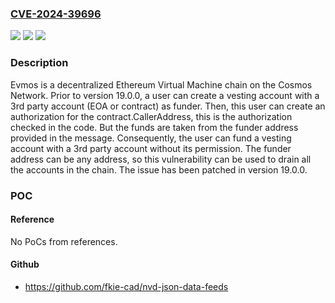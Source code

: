 ### [CVE-2024-39696](https://cve.mitre.org/cgi-bin/cvename.cgi?name=CVE-2024-39696)
![](https://img.shields.io/static/v1?label=Product&message=evmos&color=blue)
![](https://img.shields.io/static/v1?label=Version&message=%3D%20%3C%2019.0.0%20&color=brighgreen)
![](https://img.shields.io/static/v1?label=Vulnerability&message=CWE-863%3A%20Incorrect%20Authorization&color=brighgreen)

### Description

Evmos is a decentralized Ethereum Virtual Machine chain on the Cosmos Network. Prior to version 19.0.0, a user can create a vesting account with a 3rd party account (EOA or contract) as funder. Then, this user can create an authorization for the contract.CallerAddress, this is the authorization checked in the code. But the funds are taken from the funder address provided in the message. Consequently, the user can fund a vesting account with a 3rd party account without its permission. The funder address can be any address, so this vulnerability can be used to drain all the accounts in the chain. The issue has been patched in version 19.0.0.

### POC

#### Reference
No PoCs from references.

#### Github
- https://github.com/fkie-cad/nvd-json-data-feeds


